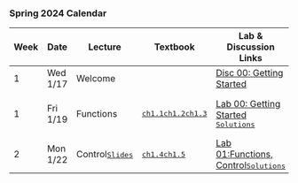 ### Spring 2024 Calendar

| Week | Date     | Lecture                                               | Textbook                                                     | Lab & Discussion Links                                       | Homework & Project                                           |
| ---- | -------- | ----------------------------------------------------- | ------------------------------------------------------------ | ------------------------------------------------------------ | ------------------------------------------------------------ |
| 1    | Wed 1/17 | Welcome                                               |                                                              | [Disc 00: Getting Started](./Labs/Disc00_Getting_Started.pdf) |                                                              |
| 1    | Fri 1/19 | Functions                                             | <kbd>[ch1.1](https://www.composingprograms.com/pages/11-getting-started.html)</kbd><kbd>[ch1.2](https://www.composingprograms.com/pages/12-elements-of-programming.html)</kbd><kbd>[ch1.3](https://www.composingprograms.com/pages/13-defining-new-functions.html)</kbd> | [Lab 00: Getting Started](./labs/Lab00_Getting_Started.md) <kbd>[Solutions](./offical-solutions/lab00/lab00.py)</kbd> | [HW 01:Function, Control](./homework/Homework01_Functions_Control.md) <kbd>[Solutions](./offical-solutions/homework01/hw01.py)</kbd> |
| 2    | Mon 1/22 | Control<kbd>[Slides](slides/03-Control_1pp.pdf)</kbd> | <kbd>[ch1.4](https://www.composingprograms.com/pages/14-designing-functions.html)</kbd><kbd>[ch1.5](https://www.composingprograms.com/pages/15-control.html)</kbd> | [Lab 01:Functions, Control](./labs/Lab01_Functions_Control.md)<kbd>[Solutions](./offical-solutions/lab01/lab01.py)</kbd> |                                                              |




